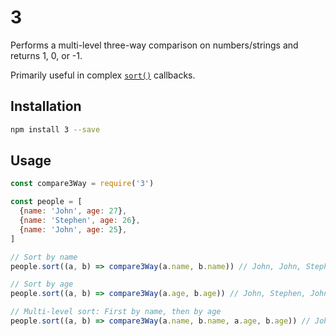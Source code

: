 # 3

Performs a multi-level three-way comparison on numbers/strings and returns 1, 0, or -1.

Primarily useful in complex [`sort()`](https://developer.mozilla.org/en-US/docs/Web/JavaScript/Reference/Global_Objects/Array/sort) callbacks.

## Installation

```bash
npm install 3 --save
```

## Usage

```javascript
const compare3Way = require('3')

const people = [
  {name: 'John', age: 27},
  {name: 'Stephen', age: 26},
  {name: 'John', age: 25},
]

// Sort by name
people.sort((a, b) => compare3Way(a.name, b.name)) // John, John, Stephen

// Sort by age
people.sort((a, b) => compare3Way(a.age, b.age)) // John, Stephen, John

// Multi-level sort: First by name, then by age
people.sort((a, b) => compare3Way(a.name, b.name, a.age, b.age)) // John (#2), Stephen, John (#1)
```
